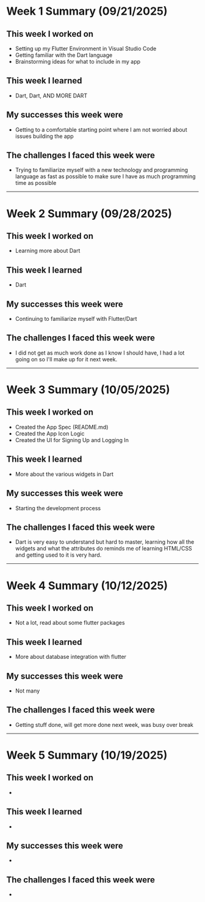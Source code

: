 # Week 1 Summary (09/21/2025)

## This week I worked on

- Setting up my Flutter Environment in Visual Studio Code
- Getting familiar with the Dart language
- Brainstorming ideas for what to include in my app

## This week I learned

- Dart, Dart, AND MORE DART

## My successes this week were

- Getting to a comfortable starting point where I am not worried about issues building the app

## The challenges I faced this week were

- Trying to familiarize myself with a new technology and programming language as fast as possible to make sure I have as much programming time as possible

---

# Week 2 Summary (09/28/2025)

## This week I worked on

- Learning more about Dart

## This week I learned

- Dart

## My successes this week were

- Continuing to familiarize myself with Flutter/Dart

## The challenges I faced this week were

- I did not get as much work done as I know I should have, I had a lot going on so I'll make up for it next week.

---

# Week 3 Summary (10/05/2025)

## This week I worked on

- Created the App Spec (README.md)
- Created the App Icon Logic
- Created the UI for Signing Up and Logging In

## This week I learned

- More about the various widgets in Dart

## My successes this week were

- Starting the development process

## The challenges I faced this week were

- Dart is very easy to understand but hard to master, learning how all the widgets and what the attributes do reminds me of learning HTML/CSS and getting used to it is very hard.

---

# Week 4 Summary (10/12/2025)

## This week I worked on

- Not a lot, read about some flutter packages

## This week I learned

- More about database integration with flutter


## My successes this week were

- Not many

## The challenges I faced this week were

- Getting stuff done, will get more done next week, was busy over break

---

# Week 5 Summary (10/19/2025)

## This week I worked on

- 

## This week I learned

- 


## My successes this week were

- 

## The challenges I faced this week were

- 